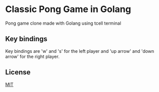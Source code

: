 
# Classic Pong Game in Golang

Pong game clone made with Golang using tcell terminal



## Key bindings

Key bindings are 'w' and 's' for the left player and 'up arrow' and 'down arrow' for the right player.


## License

[MIT](https://choosealicense.com/licenses/mit/)

